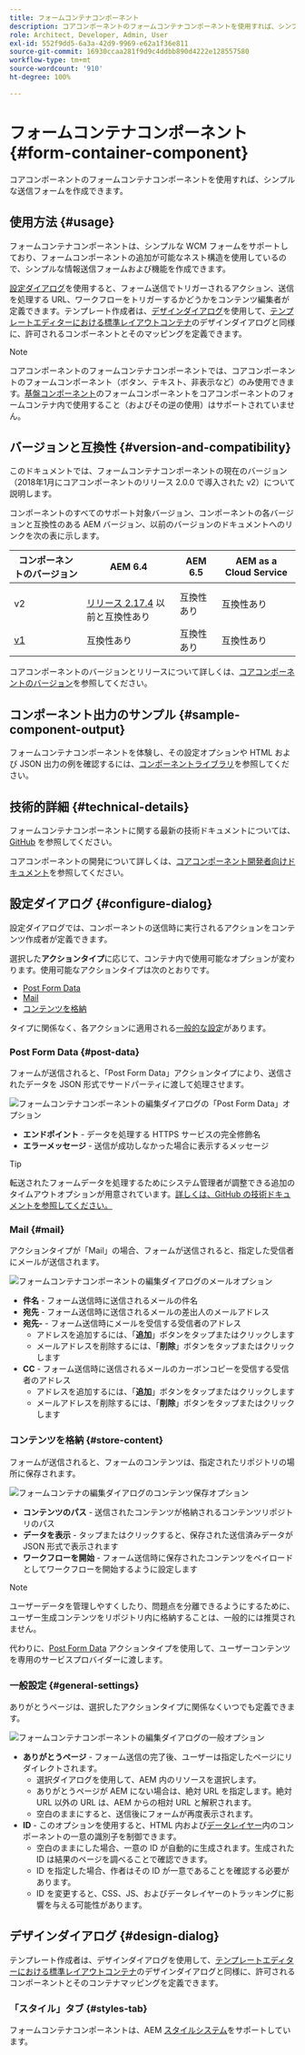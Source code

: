 ```yaml
---
title: フォームコンテナコンポーネント
description: コアコンポーネントのフォームコンテナコンポーネントを使用すれば、シンプルな送信フォームを作成できます。
role: Architect, Developer, Admin, User
exl-id: 552f9dd5-6a3a-42d9-9969-e62a1f36e811
source-git-commit: 16930ccaa281f9d9c4ddbb890d4222e128557580
workflow-type: tm+mt
source-wordcount: '910'
ht-degree: 100%

---
```


# フォームコンテナコンポーネント {#form-container-component}

コアコンポーネントのフォームコンテナコンポーネントを使用すれば、シンプルな送信フォームを作成できます。

## 使用方法 {#usage}

フォームコンテナコンポーネントは、シンプルな WCM フォームをサポートしており、フォームコンポーネントの追加が可能なネスト構造を使用しているので、シンプルな情報送信フォームおよび機能を作成できます。

[設定ダイアログ](#configure-dialog)を使用すると、フォーム送信でトリガーされるアクション、送信を処理する URL、ワークフローをトリガーするかどうかをコンテンツ編集者が定義できます。テンプレート作成者は、[デザインダイアログ](#design-dialog)を使用して、[テンプレートエディターにおける標準レイアウトコンテナ](https://experienceleague.adobe.com/docs/experience-manager-cloud-service/sites/authoring/features/templates.html?lang=ja)のデザインダイアログと同様に、許可されるコンポーネントとそのマッピングを定義できます。

>[!NOTE]
>
>コアコンポーネントのフォームコンテナコンポーネントでは、コアコンポーネントのフォームコンポーネント（ボタン、テキスト、非表示など）のみ使用できます。[基盤コンポーネント](https://experienceleague.adobe.com/docs/experience-manager-65/authoring/siteandpage/default-components-foundation.html?lang=ja)のフォームコンポーネントをコアコンポーネントのフォームコンテナ内で使用すること（およびその逆の使用）はサポートされていません。

## バージョンと互換性 {#version-and-compatibility}

このドキュメントでは、フォームコンテナコンポーネントの現在のバージョン（2018年1月にコアコンポーネントのリリース 2.0.0 で導入された v2）について説明します。

コンポーネントのすべてのサポート対象バージョン、コンポーネントの各バージョンと互換性のある AEM バージョン、以前のバージョンのドキュメントへのリンクを次の表に示します。

| コンポーネントのバージョン | AEM 6.4 | AEM 6.5 | AEM as a Cloud Service |
|--- |--- |--- |---|
| v2 | <br>[リリース 2.17.4](/help/versions.md) 以前と互換性あり | 互換性あり | 互換性あり |
| [v1](/help/components/v1/form-container-v1.md) | 互換性あり | 互換性あり | 互換性あり |

コアコンポーネントのバージョンとリリースについて詳しくは、[コアコンポーネントのバージョン](/help/versions.md)を参照してください。

## コンポーネント出力のサンプル {#sample-component-output}

フォームコンテナコンポーネントを体験し、その設定オプションや HTML および JSON 出力の例を確認するには、[コンポーネントライブラリ](https://adobe.com/go/aem_cmp_library_form_container_jp)を参照してください。

## 技術的詳細 {#technical-details}

フォームコンテナコンポーネントに関する最新の技術ドキュメントについては、[GitHub](https://adobe.com/go/aem_cmp_tech_form_container_v2_jp) を参照してください。

コアコンポーネントの開発について詳しくは、[コアコンポーネント開発者向けドキュメント](/help/developing/overview.md)を参照してください。

## 設定ダイアログ {#configure-dialog}

設定ダイアログでは、コンポーネントの送信時に実行されるアクションをコンテンツ作成者が定義できます。

選択した&#x200B;**アクションタイプ**&#x200B;に応じて、コンテナ内で使用可能なオプションが変わります。使用可能なアクションタイプは次のとおりです。

* [Post Form Data](#post-data)
* [Mail](#mail)
* [コンテンツを格納](#store-content)

タイプに関係なく、各アクションに適用される[一般的な設定](#general-settings)があります。

### Post Form Data {#post-data}

フォームが送信されると、「Post Form Data」アクションタイプにより、送信されたデータを JSON 形式でサードパーティに渡して処理させます。

![フォームコンテナコンポーネントの編集ダイアログの「Post Form Data」オプション](/help/assets/form-container-edit-post.png)

* **エンドポイント** - データを処理する HTTPS サービスの完全修飾名
* **エラーメッセージ** - 送信が成功しなかった場合に表示するメッセージ

>[!TIP]
>転送されたフォームデータを処理するためにシステム管理者が調整できる追加のタイムアウトオプションが用意されています。[詳しくは、GitHub の技術ドキュメントを参照してください。](https://github.com/adobe/aem-core-wcm-components/tree/master/content/src/content/jcr_root/apps/core/wcm/components/form/actions/rpc)

### Mail {#mail}

アクションタイプが「Mail」の場合、フォームが送信されると、指定した受信者にメールが送信されます。

![フォームコンテナコンポーネントの編集ダイアログのメールオプション](/help/assets/form-container-edit-mail.png)

* **件名** - フォーム送信時に送信されるメールの件名
* **宛先** - フォーム送信時に送信されるメールの差出人のメールアドレス
* **宛先-** - フォーム送信時にメールを受信する受信者のアドレス
   * アドレスを追加するには、「**追加**」ボタンをタップまたはクリックします
   * メールアドレスを削除するには、「**削除**」ボタンをタップまたはクリックします
* **CC** - フォーム送信時に送信されるメールのカーボンコピーを受信する受信者のアドレス
   * アドレスを追加するには、「**追加**」ボタンをタップまたはクリックします
   * メールアドレスを削除するには、「**削除**」ボタンをタップまたはクリックします

### コンテンツを格納 {#store-content}

フォームが送信されると、フォームのコンテンツは、指定されたリポジトリの場所に保存されます。

![フォームコンテナの編集ダイアログのコンテンツ保存オプション](/help/assets/form-container-edit-store.png)

* **コンテンツのパス** - 送信されたコンテンツが格納されるコンテンツリポジトリのパス
* **データを表示** - タップまたはクリックすると、保存された送信済みデータが JSON 形式で表示されます
* **ワークフローを開始** - フォーム送信時に保存されたコンテンツをペイロードとしてワークフローを開始するように設定します

>[!NOTE]
>
>ユーザーデータを管理しやすくしたり、問題点を分離できるようにするために、ユーザー生成コンテンツをリポジトリ内に格納することは、一般的には推奨されません。
>
>代わりに、[Post Form Data](#post-data) アクションタイプを使用して、ユーザーコンテンツを専用のサービスプロバイダーに渡します。

### 一般設定 {#general-settings}

ありがとうページは、選択したアクションタイプに関係なくいつでも定義できます。

![フォームコンテナコンポーネントの編集ダイアログの一般オプション](/help/assets/form-container-edit-general.png)

* **ありがとうページ** - フォーム送信の完了後、ユーザーは指定したページにリダイレクトされます。
   * 選択ダイアログを使用して、AEM 内のリソースを選択します。
   * ありがとうページが AEM にない場合は、絶対 URL を指定します。絶対 URL 以外の URL は、AEM からの相対 URL と解釈されます。
   * 空白のままにすると、送信後にフォームが再度表示されます。
* **ID** - このオプションを使用すると、HTML 内および[データレイヤー](/help/developing/data-layer/overview.md)内のコンポーネントの一意の識別子を制御できます。
   * 空白のままにした場合、一意の ID が自動的に生成されます。生成された ID は結果のページを調べることで確認できます。
   * ID を指定した場合、作者はその ID が一意であることを確認する必要があります。
   * ID を変更すると、CSS、JS、およびデータレイヤーのトラッキングに影響を与える可能性があります。

## デザインダイアログ {#design-dialog}

テンプレート作成者は、デザインダイアログを使用して、[テンプレートエディターにおける標準レイアウトコンテナ](https://experienceleague.adobe.com/docs/experience-manager-cloud-service/sites/authoring/features/templates.html?lang=ja)のデザインダイアログと同様に、許可されるコンポーネントとそのコンテナマッピングを定義できます。

### 「スタイル」タブ {#styles-tab}

フォームコンテナコンポーネントは、AEM [スタイルシステム](/help/get-started/authoring.md#component-styling)をサポートしています。
